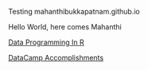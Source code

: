 Testing mahanthibukkapatnam.github.io

Hello World, here comes Mahanthi

[Data Programming In R](https://mahanthibukkapatnam.github.io/DataProgrammingInR)

[DataCamp Accomplishments](https://mahanthibukkapatnam.github.io/DataProgrammingInR/DataCamp)
